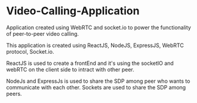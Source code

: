 # Video-Calling-Application
Application created using WebRTC and socket.io to power the functionality of peer-to-peer video calling.

This application is created using ReactJS, NodeJS, ExpressJS, WebRTC protocol, Socket.io.

ReactJS is used to create a frontEnd and it's using the socketIO and webRTC on the client side to intract with other peer.

NodeJs and ExpressJs is used to share the SDP among peer who wants to communicate with each other. Sockets are used to share the SDP among peers.
